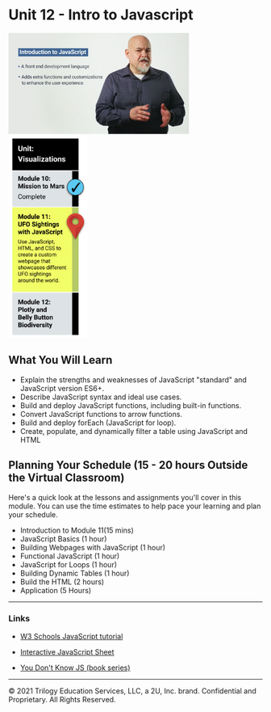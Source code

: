 # Unit 12 - Intro to Javascript

<img src="./Images/JavaScript_Dr_Reed.png" alt="Module 11 JavaScript" height="200"/>

<img src="./Images/Module_11_Roadmap.png" alt="Module 11 JavaScript Roadmap" height="400"/>

## What You Will Learn

* Explain the strengths and weaknesses of JavaScript "standard" and JavaScript version ES6+.
* Describe JavaScript syntax and ideal use cases.
* Build and deploy JavaScript functions, including built-in functions.
* Convert JavaScript functions to arrow functions.
* Build and deploy forEach (JavaScript for loop).
* Create, populate, and dynamically filter a table using JavaScript and HTML

## Planning Your Schedule (15 - 20 hours Outside the Virtual Classroom)
Here's a quick look at the lessons and assignments you'll cover in this module. You can use the time estimates to help pace your learning and plan your schedule.

* Introduction to Module 11(15 mins)
* JavaScript Basics (1 hour)
* Building Webpages with JavaScript (1 hour)
* Functional JavaScript (1 hour)
* JavaScript for Loops (1 hour)
* Building Dynamic Tables (1 hour)
* Build the HTML (2 hours)
* Application (5 Hours)

- - -


### Links

* [W3 Schools JavaScript tutorial](https://www.w3schools.com/js/default.asp)

* [Interactive JavaScript Sheet](http://htmlcheatsheet.com/js/)

* [You Don't Know JS (book series)](https://github.com/getify/You-Dont-Know-JS)


---

© 2021 Trilogy Education Services, LLC, a 2U, Inc. brand.  Confidential and Proprietary.  All Rights Reserved.
